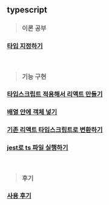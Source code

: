 ## typescript

> ### 이론 공부
### [타입 지정하기](https://github.com/ka0824/typescript/blob/main/theory/assign_type.md)


<br />

> ### 기능 구현
### [타입스크립트 적용해서 리액트 만들기](https://github.com/ka0824/typescript/blob/main/feat/start_react_typescript.md)

### [배열 안에 객체 넣기](https://github.com/ka0824/typescript/blob/main/feat/object_in_array.md)

### [기존 리액트 타입스크립트로 변환하기](https://github.com/ka0824/typescript/blob/main/feat/react_to_typescript.md)

### [jest로 ts 파일 실행하기](https://github.com/ka0824/typescript/blob/main/feat/jest_in_typescript.md)

<br />


> ### 후기
### [사용 후기](https://github.com/ka0824/typescript/blob/main/review/review.md)
